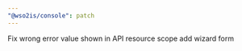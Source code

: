 ```yaml
---
"@wso2is/console": patch
---
```


Fix wrong error value shown in API resource scope add wizard form
